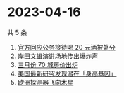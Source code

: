 # 2023-04-16

共 5 条

<!-- BEGIN -->
<!-- 最后更新时间 Sun Apr 16 2023 21:07:54 GMT+0800 (China Standard Time) -->

1. [官方回应公务接待喝 20 元酒被处分](https://www.zhihu.com/search?q=%E5%AE%98%E6%96%B9%E5%9B%9E%E5%BA%94%E5%85%AC%E5%8A%A1%E6%8E%A5%E5%BE%85%E5%96%9D%2020%20%E5%85%83%E9%85%92%E8%A2%AB%E5%A4%84%E5%88%86)
1. [岸田文雄演讲场地传出爆炸声](https://www.zhihu.com/search?q=%E5%B2%B8%E7%94%B0%E6%96%87%E9%9B%84%E6%BC%94%E8%AE%B2%E5%9C%BA%E5%9C%B0%E4%BC%A0%E5%87%BA%E7%88%86%E7%82%B8%E5%A3%B0)
1. [三月份 70 城房价出炉](https://www.zhihu.com/search?q=%E4%B8%89%E6%9C%88%E4%BB%BD%2070%20%E5%9F%8E%E6%88%BF%E4%BB%B7%E5%87%BA%E7%82%89)
1. [美国最新研究发现潜在「身高基因」](https://www.zhihu.com/search?q=%E7%BE%8E%E5%9B%BD%E6%9C%80%E6%96%B0%E7%A0%94%E7%A9%B6%E5%8F%91%E7%8E%B0%E6%BD%9C%E5%9C%A8%E3%80%8C%E8%BA%AB%E9%AB%98%E5%9F%BA%E5%9B%A0%E3%80%8D)
1. [欧洲探测器飞向木星](https://www.zhihu.com/search?q=%E6%AC%A7%E6%B4%B2%E6%8E%A2%E6%B5%8B%E5%99%A8%E9%A3%9E%E5%90%91%E6%9C%A8%E6%98%9F)

<!-- END -->
